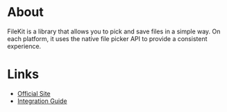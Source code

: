 # About

FileKit is a library that allows you to pick and save files in a simple way. On each platform, it uses the native file picker API to provide a consistent experience.

# Links

- [Official Site](https://github.com/vinceglb/FileKit)
- [Integration Guide](https://github.com/vinceglb/FileKit?tab=readme-ov-file#-quick-start)
